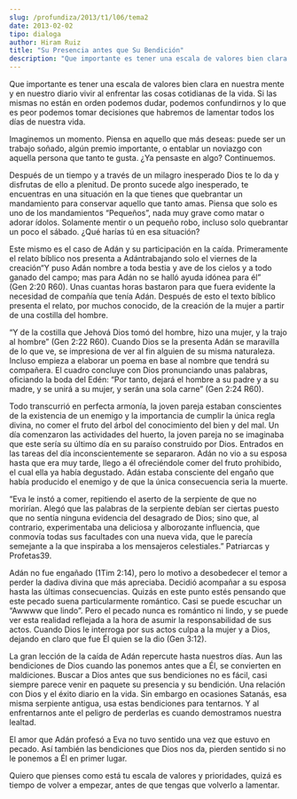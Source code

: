 ```yaml
---
slug: /profundiza/2013/t1/l06/tema2
date: 2013-02-02
tipo: dialoga
author: Hiram Ruiz
title: "Su Presencia antes que Su Bendición"
description: "Que importante es tener una escala de valores bien clara en nuestra mente y en  nuestro diario vivir al enfrentar las cosas cotidianas de la vida. Si las  mismas no están en orden podemos dudar, podemos confundirnos y lo que es peor  podemos tomar decisiones que habremos de la..."
---
```


Que importante es tener una escala de valores bien clara en nuestra mente y en nuestro diario vivir al enfrentar las cosas cotidianas de la vida. Si las mismas no están en orden podemos dudar, podemos confundirnos y lo que es peor podemos tomar decisiones que habremos de lamentar todos los días de nuestra vida.

Imaginemos un momento. Piensa en aquello que más deseas: puede ser un trabajo soñado, algún premio importante, o entablar un noviazgo con aquella persona que tanto te gusta. ¿Ya pensaste en algo? Continuemos.

Después de un tiempo y a través de un milagro inesperado Dios te lo da y disfrutas de ello a plenitud. De pronto sucede algo inesperado, te encuentras en una situación en la que tienes que quebrantar un mandamiento para conservar aquello que tanto amas. Piensa que solo es uno de los mandamientos “Pequeños”, nada muy grave como matar o adorar ídolos. Solamente mentir o un pequeño robo, incluso solo quebrantar un poco el sábado. ¿Qué harías tú en esa situación?

Este mismo es el caso de Adán y su participación en la caída. Primeramente el relato bíblico nos presenta a Adántrabajando solo el viernes de la creación“Y puso Adán nombre a toda bestia y ave de los cielos y a todo ganado del campo; mas para Adán no se halló ayuda idónea para él” (Gen 2:20 R60). Unas cuantas horas bastaron para que fuera evidente la necesidad de compañía que tenía Adán. Después de esto el texto bíblico presenta el relato, por muchos conocido, de la creación de la mujer a partir de una costilla del hombre.

“Y de la costilla que Jehová Dios tomó del hombre, hizo una mujer, y la trajo al hombre” (Gen 2:22 R60). Cuando Dios se la presenta Adán se maravilla de lo que ve, se impresiona de ver al fin alguien de su misma naturaleza. Incluso empieza a elaborar un poema en base al nombre que tendrá su compañera. El cuadro concluye con Dios pronunciando unas palabras, oficiando la boda del Edén: “Por tanto, dejará el hombre a su padre y a su madre, y se unirá a su mujer, y serán una sola carne” (Gen 2:24 R60).

Todo transcurrió en perfecta armonía, la joven pareja estaban conscientes de la existencia de un enemigo y la importancia de cumplir la única regla divina, no comer el fruto del árbol del conocimiento del bien y del mal. Un día comenzaron las actividades del huerto, la joven pareja no se imaginaba que este sería su último día en su paraíso construido por Dios. Entrados en las tareas del día inconscientemente se separaron. Adán no vio a su esposa hasta que era muy tarde, llego a él ofreciéndole comer del fruto prohibido, el cual ella ya había degustado. Adán estaba consciente del engaño que había producido el enemigo y de que la única consecuencia seria la muerte.

“Eva le instó a comer, repitiendo el aserto de la serpiente de que no morirían. Alegó que las palabras de la serpiente debían ser ciertas puesto que no sentía ninguna evidencia del desagrado de Dios; sino que, al contrario, experimentaba una deliciosa y alborozante influencia, que conmovía todas sus facultades con una nueva vida, que le parecía semejante a la que inspiraba a los mensajeros celestiales.” Patriarcas y Profetas39.

Adán no fue engañado (1Tim 2:14), pero lo motivo a desobedecer el temor a perder la dadiva divina que más apreciaba. Decidió acompañar a su esposa hasta las últimas consecuencias. Quizás en este punto estés pensando que este pecado suena particularmente romántico. Casi se puede escuchar un “Awwww que lindo”. Pero el pecado nunca es romántico ni lindo, y se puede ver esta realidad reflejada a la hora de asumir la responsabilidad de sus actos. Cuando Dios le interroga por sus actos culpa a la mujer y a Dios, dejando en claro que fue Él quien se la dio (Gen 3:12).

La gran lección de la caída de Adán repercute hasta nuestros días. Aun las bendiciones de Dios cuando las ponemos antes que a Él, se convierten en maldiciones. Buscar a Dios antes que sus bendiciones no es fácil, casi siempre parece venir en paquete su presencia y su bendición. Una relación con Dios y el éxito diario en la vida. Sin embargo en ocasiones Satanás, esa misma serpiente antigua, usa estas bendiciones para tentarnos. Y al enfrentarnos ante el peligro de perderlas es cuando demostramos nuestra lealtad.

El amor que Adán profesó a Eva no tuvo sentido una vez que estuvo en pecado. Así también las bendiciones que Dios nos da, pierden sentido si no le ponemos a Él en primer lugar.

Quiero que pienses como está tu escala de valores y prioridades, quizá es tiempo de volver a empezar, antes de que tengas que volverlo a lamentar.

